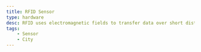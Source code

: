 ```yaml
---
title: RFID Sensor
type: hardware
desc: RFID uses electromagnetic fields to transfer data over short distances.
tags:
    - Sensor
    - City
---
```

